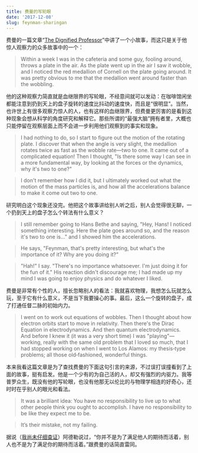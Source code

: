 ```yaml
---
title: 费曼的写轮眼
date: '2017-12-08'
slug: feynman-sharingan
---
```


费曼的一篇文章“[The Dignified Professor](http://calteches.library.caltech.edu/52/2/dignified.htm)”中讲了一个小故事，而这只是关于他惊人观察力的众多故事中的一个：

> Within a week I was in the cafeteria and some guy, fooling around, throws a plate in the air.  As the plate went up in the air I saw it wobble, and I noticed the red medallion of Cornell on the plate going around.  It was pretty obvious to me that the medallion went around faster than the wobbling.

他的这种观察力简直就是血继限界的写轮眼，不经意间就可以发动：在咖啡馆闲坐都能注意到扔到天上的盘子旋转的速度比抖动的速度快，而且是“很明显”。当然，也许世上有很多观察力惊人的人，也有这样的血继限界，但费曼更厉害的是看到这种现象会想从科学的角度研究和解释它。那些所谓的“最强大脑”拥有者里，大概也只能停留在观察层面上而不会进一步利用他们观察到的事实和现象。

> I had nothing to do, so I start to figure out the motion of the rotating plate.  I discover that when the angle is very slight, the medallion rotates twice as fast as the wobble rate—two to one.  It came out of a complicated equation!  Then I thought, "Is there some way I can see in a more fundamental way, by looking at the forces or the dynamics, why it's two to one?"

> I don't remember how I did it, but I ultimately worked out what the motion of the mass particles is, and how all the accelerations balance to make it come out two to one.

研究明白这个现象还没完。他把这个故事讲给别人听之后，别人会觉得很无聊，一个扔到天上的盘子怎么个转法有什么意义？

> I still remember going to Hans Bethe and saying, "Hey, Hans! I noticed something interesting.  Here the plate goes around so, and the reason it's two to one is..." and I showed him the accelerations.

> He says, "Feynman, that's pretty interesting, but what's the importance of it? Why are you doing it?"

> "Hah!" I say.  "There's no importance whatsoever.  I'm just doing it for the fun of it."  His reaction didn't discourage me; I had made up my mind I was going to enjoy physics and do whatever I liked.

费曼是非常有个性的人，擅长忽略别人的看法：我就喜欢物理，我想怎么玩就怎么玩，至于它有什么意义，不是当下我要操心的事。最后，这么一个旋转的盘子，成了打通任督二脉的初始内力。

> I went on to work out equations of wobbles.  Then I thought about how electron orbits start to move in relativity.  Then there's the Dirac Equation in electrodynamics.  And then quantum electrodynamics.  And before I knew it (it was a very short time) I was "playing"—working, really with the same old problem that I loved so much, that I had stopped working on when I went to Los Alamos: my thesis‑type problems; all those old‑fashioned, wonderful things.

本来我看这篇文章是为了查找费曼的下面这句引言的来源，不过误打误撞看到了上面的故事，挺有启发。他是一个少有的为自己活的人，却又有强烈的内驱力。我等普罗众生，既没有他的写轮眼，也没有他那无以伦比的与物理学相连的好奇心，还时时在乎别人的眼光和看法。

> It was a brilliant idea: You have no responsibility to live up to what other people think you ought to accomplish.  I have no responsibility to be like they expect me to be.

> It’s their mistake, not my failing.

据说（[我尚未仔细查证](http://www.sohu.com/a/169151018_358836)）阿德勒说过，“你并不是为了满足他人的期待而活着，别人也不是为了满足你的期待而活着。”跟费曼的话简直雷同。
